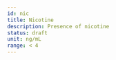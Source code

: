 ```yaml
---
id: nic
title: Nicotine
description: Presence of nicotine
status: draft
unit: ng/mL
range: < 4
---
```


